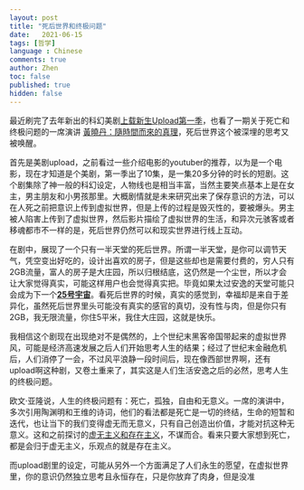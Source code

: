 ```yaml
---
layout: post
title: "死后世界和终极问题"
date:   2021-06-15
tags: [哲学]
language : Chinese
comments: true
author: Zhen
toc: false
published: true
hidden: false
---
```

最近刷完了去年新出的科幻美剧[上载新生Upload第一季](https://movie.douban.com/subject/27622782/)，也看了一期关于死亡和终极问题的一席演讲 [黃曉丹：隨時間而來的真理](https://www.youtube.com/watch?v=M9Rnyr86-rI)，死后世界这个被深埋的思考又被唤醒。

首先是美剧upload，之前看过一些介绍电影的youtuber的推荐，以为是一个电影，现在才知道是个美剧，第一季出了10集，是一集20多分钟的时长的短剧。这个剧集除了神一般的科幻设定，人物线也是相当丰富，当然主要笑点基本上是在女主，男主朋友和小男孩那里。大概剧情就是未来研究出来了保存意识的方法，可以在人死之前把意识上传到虚拟世界，但是上传的过程是毁灭性的，要被爆头。男主被人陷害上传到了虚拟世界，然后影片描绘了虚拟世界的生活，和异次元骇客或者移魂都市不一样的是，死后世界仍然可以和现实世界进行线上互动。

在剧中，展现了一个只有一半天堂的死后世界。所谓一半天堂，是你可以调节天气，凭空变出好吃的，设计出喜欢的房子，但是这些却也是需要付费的，穷人只有2GB流量，富人的房子是大庄园，所以归根结底，这仍然是一个尘世，所以才会让大家觉得真实，可能这样用户也会觉得真实把。毕竟如果太过安逸的天堂可能只会成为下一个[**25号宇宙**](https://zhuanlan.zhihu.com/p/28837526)。看死后世界的时候，真实的感觉到，幸福却是来自于差异化，虽然死后世界里头可能没有真实的感官的真切，没有性与肉，但是你只有2GB，我无限流量，你住5平米，我住大庄园，这就是快乐。

我相信这个剧现在出现绝对不是偶然的，上个世纪末黑客帝国带起来的虚拟世界风，可能是经济高速发展之后人们开始思考人生的结果；经过了世纪末金融危机后，人们消停了一会，不过风平浪静一段时间后，现在像西部世界啊，还有upload啊这种剧，又卷土重来了，其实这是人们生活安逸之后的必然，思考人生的终极问题。

欧文·亚隆说，人生的终极问题有：死亡，孤独，自由和无意义。一席的演讲中，多次引用陶渊明和王维的诗词，他们的看法都是死亡是一切的终结，生命的短暂和迭代，也让当下的我们变得虚无而无意义，只有自己创造出价值，才能对抗这种无意义。这和之前探讨的[虚无主义和存在主义](/虚无主义和存在主义)，不谋而合。看来只要大家想到死亡，都是会归于虚无主义，乐观点的就是存在主义。

而upload剧里的设定，可能从另外一个方面满足了人们永生的愿望，在虚拟世界里，你的意识仍然独立思考且永恒存在，只是你放弃了肉身，但是没准



<!--stackedit_data:
eyJoaXN0b3J5IjpbLTE5NDQxNzIxMzMsLTY3OTg1MTg4LDQ5Nz
kwNDQyOCwtNTczOTMxODU4XX0=
-->